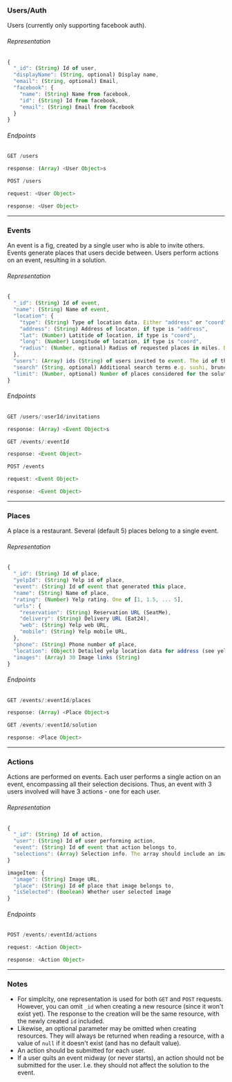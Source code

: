 ### Users/Auth

Users (currently only supporting facebook auth).

###### Representation
```js
{
  "_id": (String) Id of user,
  "displayName": (String, optional) Display name,
  "email": (String, optional) Email,
  "facebook": {
    "name": (String) Name from facebook,
    "id": (String) Id from facebook,
    "email": (String) Email from facebook
  }
}
```

###### Endpoints
```js
GET /users

response: (Array) <User Object>s
```

```js
POST /users

request: <User Object>

response: <User Object>
```
___

### Events

An event is a fig, created by a single user who is able to invite others. Events generate places that users decide between. Users perform actions on an event, resulting in a solution.

###### Representation
```js
{
  "_id": (String) Id of event,
  "name": (String) Name of event,
  "location": {
    "type": (String) Type of location data. Either "address" or "coord",
    "address": (String) Address of locaton, if type is "address",
    "lat": (Number) Latitide of location, if type is "coord",
    "long": (Number) Longitude of location, if type is "coord",
    "radius": (Number, optional) Radius of requested places in miles. Defaults to 1
  },
  "users": (Array) ids (String) of users invited to event. The id of the event creator should come first in the array,
  "search" (String, optional) Additional search terms e.g. sushi, brunch,
  "limit": (Number, optional) Number of places considered for the solution to this event. Defaults to 5
}
```

###### Endpoints
```js
GET /users/:userId/invitations

response: (Array) <Event Object>s
```

```js
GET /events/:eventId

response: <Event Object>
```

```js
POST /events

request: <Event Object>

response: <Event Object>
```
___

### Places

A place is a restaurant. Several (default 5) places belong to a single event.

###### Representation
```js
{
  "_id": (String) Id of place,
  "yelpId": (String) Yelp id of place,
  "event": (String) Id of event that generated this place,
  "name": (String) Name of place,
  "rating": (Number) Yelp rating. One of [1, 1.5, ... 5],
  "urls": {
    "reservation": (String) Reservation URL (SeatMe),
    "delivery": (String) Delivery URL (Eat24),
    "web": (String) Yelp web URL,
    "mobile": (String) Yelp mobile URL,
  },
  "phone": (String) Phone number of place,
  "location": (Object) Detailed yelp location data for address (see yelp documentation),
  "images": (Array) 30 Image links (String)
}
```

###### Endpoints
```js
GET /events/:eventId/places

response: (Array) <Place Object>s
```

```js
GET /events/:eventId/solution

response: <Place Object>
```
___

### Actions

Actions are performed on events. Each user performs a single action on an event, encompassing all their selection decisions. Thus, an event with 3 users involved will have 3 actions - one for each user.

###### Representation

```js
{
  "_id": (String) Id of action,
  "user": (String) Id of user performing action,
  "event": (String) Id of event that action belongs to,        
  "selections": (Array) Selection info. The array should include an image item (see below) for every image shown to the user
}

imageItem: {
  "image": (String) Image URL,
  "place": (String) Id of place that image belongs to,
  "isSelected": (Boolean) Whether user selected image
}
```

###### Endpoints

```js
POST /events/:eventId/actions

request: <Action Object>

response: <Action Object>
```
___

### Notes
* For simplcity, one representation is used for both `GET` and `POST` requests. However, you can omit `_id` when creating a new resource (since it won't exist yet). The response to the creation will be the same resource, with the newly created `id` included.
* Likewise, an optional parameter may be omitted when creating resources. They will always be returned when reading a resource, with a value of `null` if it doesn't exist (and has no default value).
* An action should be submitted for each user.
* If a user quits an event midway (or never starts), an action should not be submitted for the user. I.e. they should not affect the solution to the event.

